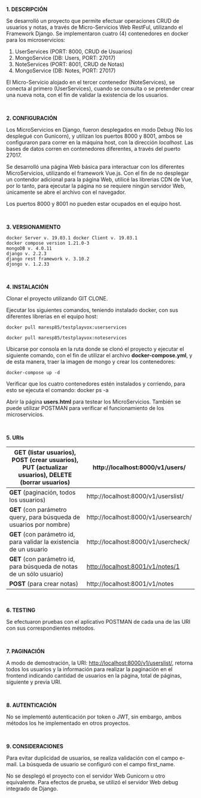 
**1. DESCRIPCIÓN**

Se desarrolló un proyecto que permite efectuar operaciones CRUD de usuarios y notas, a través de Micro-Servicios Web RestFul, utilizando el Framework Django. Se implementaron cuatro (4) contenedores en docker para los microservicios:

1. UserServices (PORT: 8000, CRUD de Usuarios)
2. MongoService (DB: Users, PORT: 27017)
3. NoteServices (PORT: 8001, CRUD de Notas)
4. MongoService (DB: Notes, PORT: 27017)

El Micro-Servicio alojado en el tercer contenedor (NoteServices), se conecta al primero (UserServices), cuando se consulta o se pretender crear una nueva nota, con el fin de validar la existencia de los usuarios.

&nbsp;
&nbsp;

**2. CONFIGURACIÓN**

Los MicroServicios en Django, fueron desplegados en modo Debug (No los desplegué con Gunicorn), y utilizan los puertos 8000 y 8001, ambos se configuraron para correr en la máquina host, con la dirección _localhost._ Las bases de datos corren en contenedores diferentes, a través del puerto 27017.

Se desarrolló una página Web básica para interactuar con los diferentes MicroServicios, utilizando el framework Vue.js. Con el fin de no desplegar un contendor adicional para la página Web, utilicé las librerias CDN de Vue, por lo tanto, para ejecutar la página no se requiere ningún servidor Web, únicamente se abre el archivo con el navegador.

Los puertos 8000 y 8001 no pueden estar ocupados en el equipo host.

&nbsp;
&nbsp;

**3. VERSIONAMIENTO**

```
docker Server v. 19.03.1 docker Client v. 19.03.1 
docker compose version 1.21.0-3 
mongoDB v. 4.0.11
django v. 2.2.3
django rest framework v. 3.10.2 
djongo v. 1.2.33 

```

&nbsp;
&nbsp;

**4. INSTALACIÓN**

Clonar el proyecto utilizando GIT CLONE.

Ejecutar los siguientes comandos, teniendo instalado docker, con sus diferentes líbrerias en el equipo host:

```
docker pull maresp85/testplayvox:userservices

docker pull maresp85/testplayvox:noteservices

```
Ubicarse por consola en la ruta donde se clonó el proyecto y ejecutar el siguiente comando, con el fin de utilizar el archivo **docker-compose.yml**, y de esta manera, traer la imagen de mongo y crear los contenedores:


```
docker-compose up -d
```

Verificar que los cuatro contenedores estén instalados y corriendo, para esto se ejecuta el comando: docker ps -a

Abrir la página **users.html** para testear los MicroServicios. También se puede utilizar POSTMAN para verificar el funcionamiento de los microservicios.

&nbsp;
&nbsp;

**5. URIs**

| **GET** (listar usuarios), **POST** (crear usuarios), **PUT** (actualizar usuarios),   **DELETE** (borrar usuarios) | http://localhost:8000/v1/users/ |
| --- | --- |
| **GET** (paginación, todos los usuarios) | http://localhost:8000/v1/userslist/ |
| **GET** (con parámetro query, para búsqueda de usuarios por nombre) | http://localhost:8000/v1/usersearch/ |
| **GET** (con parámetro id, para validar la existencia de un usuario | http://localhost:8000/v1/usercheck/ |
| **GET** (con parámetro id, para búsqueda de notas de un sólo usuario) | [http://localhost:8001/v1/notes/1](http://localhost:8001/v1/notes/1) |
| **POST** (para crear notas) | http://localhost:8001/v1/notes |


&nbsp;
&nbsp;

**6. TESTING**

Se efectuaron pruebas con el aplicativo POSTMAN de cada una de las URI con sus correspondientes métodos.

&nbsp;
&nbsp;


**7. PAGINACIÓN**

A modo de demostración, la URI: [http://localhost:8000/v1/userslist/](http://localhost:8000/v1/userslist/), retorna todos los usuarios y la información para realizar la paginación en el frontend indicando cantidad de usuarios en la página, total de páginas, siguiente y previa URI.

&nbsp;
&nbsp;

**8. AUTENTICACIÓN**

No se implementó autenticación por token o JWT, sin embargo, ambos métodos los he implementado en otros proyectos.

&nbsp;
&nbsp;

**9. CONSIDERACIONES**

Para evitar duplicidad de usuarios, se realiza validación con el campo e-mail. La búsqueda de usuario se configuró con el campo first_name.

No se desplegó el proyecto con el servidor Web Gunicorn u otro equivalente. Para efectos de prueba, se utilizó el servidor Web debug integrado de Django.
